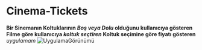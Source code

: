 # Cinema-Tickets
**Bir Sinemanın Koltuklarının *Boş veya Dolu* olduğunu kullanıcıya gösteren
Filme göre kullanıcıya *koltuk seçtiren*
Koltuk seçimine göre fiyatı gösteren** *uygulamam*
![UygulamaGörünümü](https://github.com/mmyildirim/Cinema-Tickets/blob/main/tickets.png)
